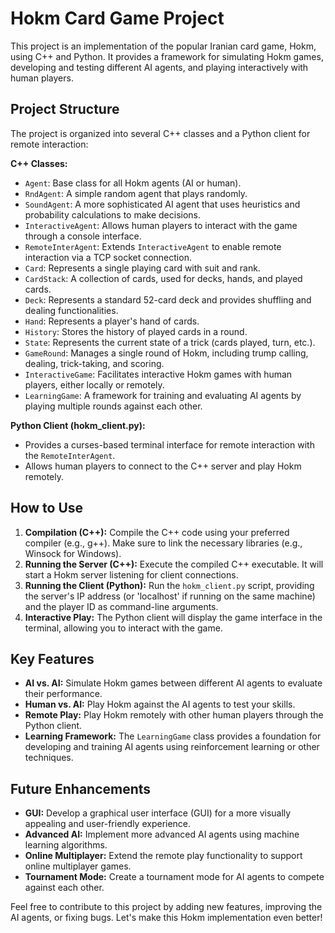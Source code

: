 # Hokm Card Game Project

This project is an implementation of the popular Iranian card game, Hokm, using C++ and Python. It provides a framework for simulating Hokm games, developing and testing different AI agents, and playing interactively with human players.

## Project Structure

The project is organized into several C++ classes and a Python client for remote interaction:

**C++ Classes:**

*   `Agent`: Base class for all Hokm agents (AI or human).
*   `RndAgent`: A simple random agent that plays randomly.
*   `SoundAgent`: A more sophisticated AI agent that uses heuristics and probability calculations to make decisions.
*   `InteractiveAgent`: Allows human players to interact with the game through a console interface.
*   `RemoteInterAgent`: Extends `InteractiveAgent` to enable remote interaction via a TCP socket connection.
*   `Card`: Represents a single playing card with suit and rank.
*   `CardStack`: A collection of cards, used for decks, hands, and played cards.
*   `Deck`: Represents a standard 52-card deck and provides shuffling and dealing functionalities.
*   `Hand`: Represents a player's hand of cards.
*   `History`: Stores the history of played cards in a round.
*   `State`: Represents the current state of a trick (cards played, turn, etc.).
*   `GameRound`: Manages a single round of Hokm, including trump calling, dealing, trick-taking, and scoring.
*   `InteractiveGame`: Facilitates interactive Hokm games with human players, either locally or remotely.
*   `LearningGame`: A framework for training and evaluating AI agents by playing multiple rounds against each other.

**Python Client (hokm\_client.py):**

*   Provides a curses-based terminal interface for remote interaction with the `RemoteInterAgent`.
*   Allows human players to connect to the C++ server and play Hokm remotely.

## How to Use

1.  **Compilation (C++):** Compile the C++ code using your preferred compiler (e.g., g++). Make sure to link the necessary libraries (e.g., Winsock for Windows).
2.  **Running the Server (C++):** Execute the compiled C++ executable. It will start a Hokm server listening for client connections.
3.  **Running the Client (Python):** Run the `hokm_client.py` script, providing the server's IP address (or 'localhost' if running on the same machine) and the player ID as command-line arguments.
4.  **Interactive Play:** The Python client will display the game interface in the terminal, allowing you to interact with the game.

## Key Features

*   **AI vs. AI:** Simulate Hokm games between different AI agents to evaluate their performance.
*   **Human vs. AI:** Play Hokm against the AI agents to test your skills.
*   **Remote Play:** Play Hokm remotely with other human players through the Python client.
*   **Learning Framework:** The `LearningGame` class provides a foundation for developing and training AI agents using reinforcement learning or other techniques.

## Future Enhancements

*   **GUI:** Develop a graphical user interface (GUI) for a more visually appealing and user-friendly experience.
*   **Advanced AI:** Implement more advanced AI agents using machine learning algorithms.
*   **Online Multiplayer:** Extend the remote play functionality to support online multiplayer games.
*   **Tournament Mode:** Create a tournament mode for AI agents to compete against each other.

Feel free to contribute to this project by adding new features, improving the AI agents, or fixing bugs. Let's make this Hokm implementation even better!
